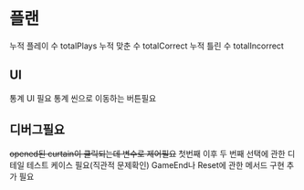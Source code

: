 # 플랜

누적 플레이 수 totalPlays
누적 맞춘 수 totalCorrect
누적 틀린 수 totalIncorrect

## UI

통계 UI 필요
통계 씬으로 이동하는 버튼필요

## 디버그필요

~~opened된 curtain이 클릭되는데 변수로 제어필요~~
첫번째 이후 두 번째 선택에 관한 디테일 테스트 케이스 필요(직관적 문제확인)
GameEnd나 Reset에 관한 메서드 구현 추가 필요
